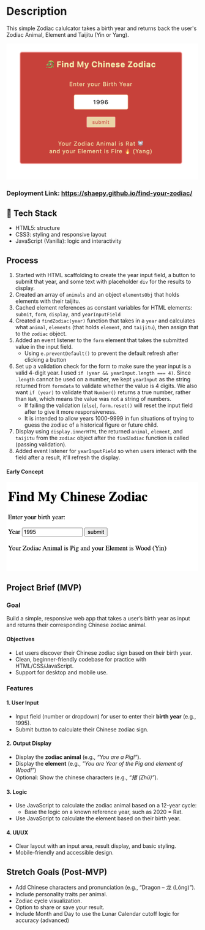 # Description
This simple Zodiac calulcator takes a birth year and returns back the user's Zodiac Animal, Element and Taijitu (Yin or Yang).

<img src="./screenshots/screenshot.png" width="500px">

### Deployment Link: https://shaepy.github.io/find-your-zodiac/

## 📌  Tech Stack
- HTML5: structure
- CSS3: styling and responsive layout
- JavaScript (Vanilla): logic and interactivity

## Process
1. Started with HTML scaffolding to create the year input field, a button to submit that year, and some text with placeholder `div` for the results to display.
2. Created an array of `animals` and an object `elementsObj` that holds elements with their taijitu.
3. Cached element references as constant variables for HTML elements: `submit`, `form`, `display`, and `yearInputField`
4. Created a `findZodiac(year)` function that takes in a `year` and calculates what `animal`, `elements` (that holds `element`, and `taijitu`), then assign that to the `zodiac` object.
5. Added an event listener to the `form` element that takes the submitted value in the input field.
    * Using `e.preventDefault()` to prevent the default refresh after clicking a button
6. Set up a validation check for the form to make sure the year input is a valid 4-digit year. I used `if (year && yearInput.length === 4)`. Since `.length` cannot be used on a number, we kept `yearInput` as the string returned from `formdata` to validate whether the value is 4 digits. We also want `if (year)` to validate that `Number()` returns a true number, rather than `NaN`, which means the value was not a string of numbers.
    * If failing the validation (`else`), `form.reset()` will reset the input field after to give it more responsiveness.
    * It is intended to allow years 1000-9999 in fun situations of trying to guess the zodiac of a historical figure or future child.
6.  Display using `display.innerHTML` the returned `animal`, `element`, and `taijitu` from the `zodiac` object after the `findZodiac` function is called (passing validation).
7. Added event listener for `yearInputField` so when users interact with the field after a result, it'll refresh the display.

#### Early Concept
<img src="./screenshots/wip.png" width="500px">

## Project Brief (MVP)
### Goal  
Build a simple, responsive web app that takes a user’s birth year as input and returns their corresponding Chinese zodiac animal.
#### Objectives
- Let users discover their Chinese zodiac sign based on their birth year.
- Clean, beginner-friendly codebase for practice with HTML/CSS/JavaScript.
- Support for desktop and mobile use.

### Features
#### 1. User Input
- Input field (number or dropdown) for user to enter their **birth year** (e.g., 1995).
- Submit button to calculate their Chinese zodiac sign.
#### 2. Output Display
- Display the **zodiac animal** (e.g., *“You are a Pig!”*).
- Display the **element** (e.g., *"You are Year of the Pig and element of Wood!"*)
- Optional: Show the chinese characters (e.g., *“猪 (Zhū)”*).
#### 3. Logic
- Use JavaScript to calculate the zodiac animal based on a 12-year cycle:
    - Base the logic on a known reference year, such as 2020 = Rat.
- Use JavaScript to calculate the element based on their birth year.
#### 4. UI/UX
- Clear layout with an input area, result display, and basic styling.
- Mobile-friendly and accessible design.

## Stretch Goals (Post-MVP)
- Add Chinese characters and pronunciation (e.g., “Dragon – 龙 (Lóng)”).
- Include personality traits per animal.
- Zodiac cycle visualization.
- Option to share or save your result.
- Include Month and Day to use the Lunar Calendar cutoff logic for accuracy (advanced)
